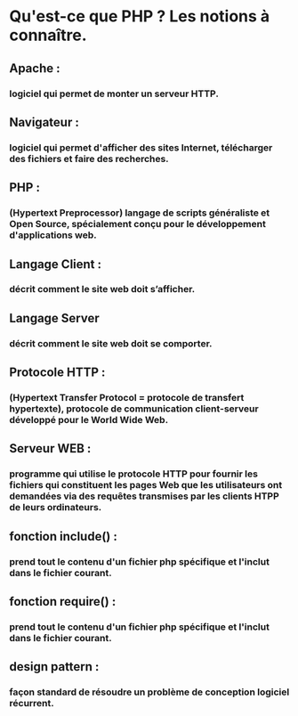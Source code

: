 # Qu'est-ce que PHP ? Les notions à connaître.

## Apache :
### logiciel qui permet de monter un serveur HTTP. 

## Navigateur :
### logiciel qui permet d'afficher des sites Internet, télécharger des fichiers et faire des recherches.

## PHP :
### (Hypertext Preprocessor) langage de scripts généraliste et Open Source, spécialement conçu pour le développement d'applications web.

## Langage Client :
### décrit comment le site web doit s’afficher.

## Langage Server
### décrit comment le site web doit se comporter.

## Protocole HTTP :
### (Hypertext Transfer Protocol = protocole de transfert hypertexte), protocole de communication client-serveur développé pour le World Wide Web.

## Serveur WEB :
### programme qui utilise le protocole HTTP pour fournir les fichiers qui constituent les pages Web que les utilisateurs ont demandées via des requêtes transmises par les clients HTPP de leurs ordinateurs.

## fonction include() : 
### prend tout le contenu d'un fichier php spécifique et l'inclut dans le fichier courant.

## fonction require() :
### prend tout le contenu d'un fichier php spécifique et l'inclut dans le fichier courant.

## design pattern :
### façon standard de résoudre un problème de conception logiciel récurrent.